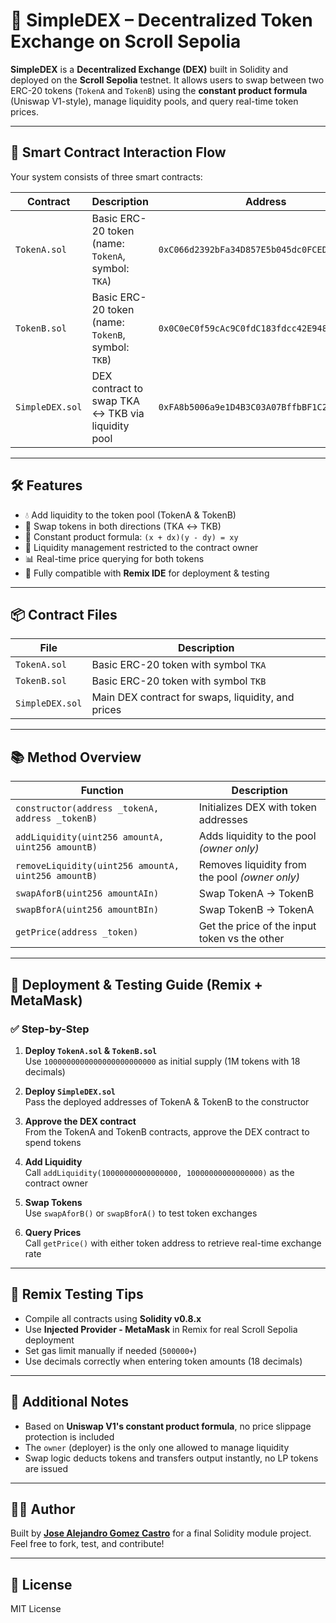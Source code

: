 # 🦄 SimpleDEX – Decentralized Token Exchange on Scroll Sepolia

**SimpleDEX** is a **Decentralized Exchange (DEX)** built in Solidity and deployed on the **Scroll Sepolia** testnet. It allows users to swap between two ERC-20 tokens (`TokenA` and `TokenB`) using the **constant product formula** (Uniswap V1-style), manage liquidity pools, and query real-time token prices.

---

## 🔄 Smart Contract Interaction Flow

Your system consists of three smart contracts:

| Contract | Description | Address |
|----------|-------------|---------|
| `TokenA.sol` | Basic ERC-20 token (name: `TokenA`, symbol: `TKA`) | `0xC066d2392bFa34D857E5b045dc0FCEDb37a08C0f` |
| `TokenB.sol` | Basic ERC-20 token (name: `TokenB`, symbol: `TKB`) | `0x0C0eC0f59cAc9C0fdC183fdcc42E94878Ff21744` |
| `SimpleDEX.sol` | DEX contract to swap TKA ↔ TKB via liquidity pool | `0xFA8b5006a9e1D4B3C03A07BffbBF1C2188961972` |

---

## 🛠 Features

- 💧 Add liquidity to the token pool (TokenA & TokenB)
- 🔁 Swap tokens in both directions (TKA ↔ TKB)
- 🧮 Constant product formula: `(x + dx)(y - dy) = xy`
- 🔐 Liquidity management restricted to the contract owner
- 📊 Real-time price querying for both tokens
- 🧪 Fully compatible with **Remix IDE** for deployment & testing

---

## 📦 Contract Files

| File | Description |
|------|-------------|
| `TokenA.sol` | Basic ERC-20 token with symbol `TKA` |
| `TokenB.sol` | Basic ERC-20 token with symbol `TKB` |
| `SimpleDEX.sol` | Main DEX contract for swaps, liquidity, and prices |

---

## 📚 Method Overview

| Function | Description |
|----------|-------------|
| `constructor(address _tokenA, address _tokenB)` | Initializes DEX with token addresses |
| `addLiquidity(uint256 amountA, uint256 amountB)` | Adds liquidity to the pool *(owner only)* |
| `removeLiquidity(uint256 amountA, uint256 amountB)` | Removes liquidity from the pool *(owner only)* |
| `swapAforB(uint256 amountAIn)` | Swap TokenA → TokenB |
| `swapBforA(uint256 amountBIn)` | Swap TokenB → TokenA |
| `getPrice(address _token)` | Get the price of the input token vs the other |

---

## 🚀 Deployment & Testing Guide (Remix + MetaMask)

### ✅ Step-by-Step

1. **Deploy `TokenA.sol` & `TokenB.sol`**  
   Use `1000000000000000000000000` as initial supply (1M tokens with 18 decimals)

2. **Deploy `SimpleDEX.sol`**  
   Pass the deployed addresses of TokenA & TokenB to the constructor

3. **Approve the DEX contract**  
   From the TokenA and TokenB contracts, approve the DEX contract to spend tokens

4. **Add Liquidity**  
   Call `addLiquidity(10000000000000000, 10000000000000000)` as the contract owner

5. **Swap Tokens**  
   Use `swapAforB()` or `swapBforA()` to test token exchanges

6. **Query Prices**  
   Call `getPrice()` with either token address to retrieve real-time exchange rate

---

## 🧪 Remix Testing Tips

- Compile all contracts using **Solidity v0.8.x**
- Use **Injected Provider - MetaMask** in Remix for real Scroll Sepolia deployment
- Set gas limit manually if needed (`500000+`)
- Use decimals correctly when entering token amounts (18 decimals)

---

## 🧠 Additional Notes

- Based on **Uniswap V1's constant product formula**, no price slippage protection is included
- The `owner` (deployer) is the only one allowed to manage liquidity
- Swap logic deducts tokens and transfers output instantly, no LP tokens are issued

---

## 👨‍💻 Author

Built by **[Jose Alejandro Gomez Castro](https://github.com/josegomez-dev)** for a final Solidity module project.  
Feel free to fork, test, and contribute!

---

## 📝 License

MIT License
